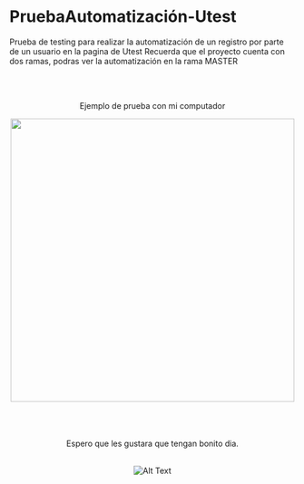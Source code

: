 # PruebaAutomatización-Utest
Prueba de testing para realizar la automatización de un registro por parte de un usuario en la pagina de Utest
Recuerda que el proyecto cuenta con dos ramas, podras ver la automatización en la rama MASTER



<br>
<br> 




<div align="center">
  
  
Ejemplo de prueba con mi computador
<p><img src="https://github.com/Edinson25/AutomatizacionUtest/blob/main/2022-09-17-23-31-35.gif"  width"800" height="500"/></p>
  
  
<br> 


<br> 
  
  



<div align="center">
 <br> 
 Espero que les gustara que tengan bonito dia. 
   <br> 
     <br> 
  
![Alt Text](https://media.giphy.com/media/vFKqnCdLPNOKc/giphy.gif)
  
</div>

